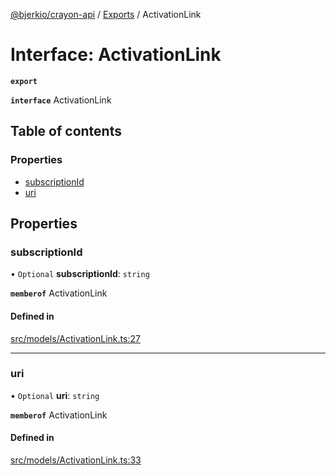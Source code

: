 [@bjerkio/crayon-api](../README.md) / [Exports](../modules.md) / ActivationLink

# Interface: ActivationLink

**`export`**

**`interface`** ActivationLink

## Table of contents

### Properties

- [subscriptionId](ActivationLink.md#subscriptionid)
- [uri](ActivationLink.md#uri)

## Properties

### subscriptionId

• `Optional` **subscriptionId**: `string`

**`memberof`** ActivationLink

#### Defined in

[src/models/ActivationLink.ts:27](https://github.com/bjerkio/crayon-api-js/blob/22cd66d/src/models/ActivationLink.ts#L27)

___

### uri

• `Optional` **uri**: `string`

**`memberof`** ActivationLink

#### Defined in

[src/models/ActivationLink.ts:33](https://github.com/bjerkio/crayon-api-js/blob/22cd66d/src/models/ActivationLink.ts#L33)
